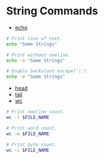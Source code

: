 String Commands
===============

- [echo](https://man7.org/linux/man-pages/man1/echo.1.html)
```sh
# Print line of text.
echo "Some Strings"

# Print without newline.
echo -n "Some Strings"

# Enable backslash escape('\').
echo -e "Some Strings"
```
- [head](https://man7.org/linux/man-pages/man1/head.1.html)
- [tail](https://man7.org/linux/man-pages/man1/tail.1.html)
- [wc](https://man7.org/linux/man-pages/man1/wc.1.html)
```sh
# Print newline count.
wc -l $FILE_NAME

# Print word count.
wc -w $FILE_NAME

# Print byte count.
wc -c $FILE_NAME
```